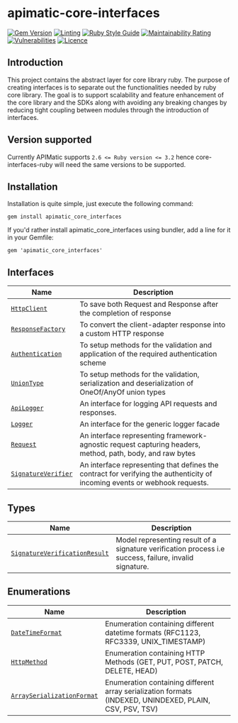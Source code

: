 # apimatic-core-interfaces

[![Gem Version](https://badge.fury.io/rb/apimatic_core_interfaces.svg)](https://badge.fury.io/rb/apimatic_core_interfaces)
[![Linting][lint-badge]][lint-url]
[![Ruby Style Guide](https://img.shields.io/badge/code_style-rubocop-brightgreen.svg)](https://github.com/rubocop/rubocop)
[![Maintainability Rating][maintainability-badge]][maintainability-url]
[![Vulnerabilities][vulnerabilities-badge]][vulnerabilities-url]
[![Licence][license-badge]][license-url]

## Introduction
This project contains the abstract layer for core library ruby. The purpose of creating interfaces is to separate out the functionalities needed by ruby core library. The goal is to support scalability and feature enhancement of the core library and the SDKs along with avoiding any breaking changes by reducing tight coupling between modules through the introduction of interfaces.

## Version supported
Currently APIMatic supports  `2.6 <= Ruby version <= 3.2`  hence core-interfaces-ruby will need the same versions to be supported.

## Installation
Installation is quite simple, just execute the following command:
```
gem install apimatic_core_interfaces
```

If you'd rather install apimatic_core_interfaces using bundler, add a line for it in your Gemfile:
```
gem 'apimatic_core_interfaces'
```

## Interfaces
| Name                                                                               | Description                                                                                                                |
|------------------------------------------------------------------------------------|----------------------------------------------------------------------------------------------------------------------------|
| [`HttpClient`](lib/apimatic-core-interfaces/client/http_client.rb)                 | To save both Request and Response after the completion of response                                                         |
| [`ResponseFactory`](lib/apimatic-core-interfaces/factories/response_factory.rb)    | To convert the client-adapter response into a custom HTTP response                                                         |
| [`Authentication`](lib/apimatic-core-interfaces/types/authentication.rb)           | To setup methods for the validation and application of the required authentication scheme                                  |
| [`UnionType`](lib/apimatic-core-interfaces/types/union_type.rb)                    | To setup methods for the validation, serialization and deserialization of OneOf/AnyOf union types                          |
| [`ApiLogger`](lib/apimatic-core-interfaces/logger/api_logger.rb)                   | An interface for logging API requests and responses.                                                                       |
| [`Logger`](lib/apimatic-core-interfaces/logger/logger.rb)                          | An interface for the generic logger facade                                                                                 |
| [`Request`](lib/apimatic-core-interfaces/http/request.rb)                          | An interface representing framework-agnostic request capturing headers, method, path, body, and raw bytes                  |
| [`SignatureVerifier`](lib/apimatic-core-interfaces/security/signature_verifier.rb) | An interface representing that defines the contract for verifying the authenticity of incoming events or webhook requests. |

## Types
| Name                                                                                                 | Description                                                                                            |
|------------------------------------------------------------------------------------------------------|--------------------------------------------------------------------------------------------------------|
| [`SignatureVerificationResult`](lib/apimatic-core-interfaces/types/signature_verification_result.rb) | Model representing result of a signature verification process i.e success, failure, invalid signature. |

## Enumerations
| Name                                                                                           | Description                                                                                             |
|------------------------------------------------------------------------------------------------|---------------------------------------------------------------------------------------------------------|
| [`DateTimeFormat`](lib/apimatic-core-interfaces/types/datetime_format.rb)                      | Enumeration containing different datetime formats (RFC1123, RFC3339, UNIX_TIMESTAMP)                    |
| [`HttpMethod`](lib/apimatic-core-interfaces/types/http_method.rb)                              | Enumeration containing HTTP Methods (GET, PUT, POST, PATCH, DELETE, HEAD)                               |
| [`ArraySerializationFormat`](lib/apimatic-core-interfaces/types/array_serialization_format.rb) | Enumeration containing different array serialization formats (INDEXED, UNINDEXED, PLAIN, CSV, PSV, TSV) |
[lint-badge]: https://github.com/apimatic/core-interfaces-ruby/actions/workflows/lint-runner.yml/badge.svg
[lint-url]: https://github.com/apimatic/core-interfaces-ruby/actions/workflows/lint-runner.yml
[maintainability-badge]: https://sonarcloud.io/api/project_badges/measure?project=apimatic_core-interfaces-ruby&metric=sqale_rating
[maintainability-url]: https://sonarcloud.io/summary/new_code?id=apimatic_core-interfaces-ruby
[vulnerabilities-badge]: https://sonarcloud.io/api/project_badges/measure?project=apimatic_core-interfaces-ruby&metric=vulnerabilities
[vulnerabilities-url]: https://sonarcloud.io/summary/new_code?id=apimatic_core-interfaces-ruby
[license-badge]: https://img.shields.io/badge/licence-MIT-blue
[license-url]: LICENSE
